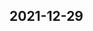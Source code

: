 
## 2021-12-29

### [<title>Feature selection - RFC - XGBoost</title>](https://discuss.xgboost.ai/t/feature-selection/2620/1)